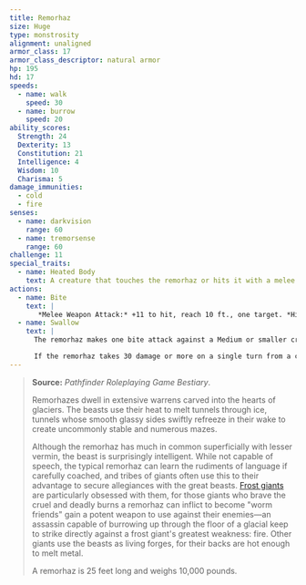 ```yaml
---
title: Remorhaz
size: Huge
type: monstrosity
alignment: unaligned
armor_class: 17
armor_class_descriptor: natural armor
hp: 195
hd: 17
speeds:
  - name: walk
    speed: 30
  - name: burrow
    speed: 20
ability_scores:
  Strength: 24
  Dexterity: 13
  Constitution: 21
  Intelligence: 4
  Wisdom: 10
  Charisma: 5
damage_immunities:
  - cold
  - fire
senses:
  - name: darkvision
    range: 60
  - name: tremorsense
    range: 60
challenge: 11
special_traits:
  - name: Heated Body
    text: A creature that touches the remorhaz or hits it with a melee attack while within 5 feet of it takes 10 (3d6) fire damage.
actions:
  - name: Bite
    text: |
       *Melee Weapon Attack:* +11 to hit, reach 10 ft., one target. *Hit:* 40 (6d10 + 7) piercing damage plus 10 (3d6) fire damage. If the target is a creature, it is grappled (escape DC 17). Until this grapple ends, the target is restrained, and the remorhaz can't bite another target.
  - name: Swallow
    text: |
      The remorhaz makes one bite attack against a Medium or smaller creature it is grappling. If the attack hits, that creature takes the bite's damage and is swallowed, and the grapple ends. While swallowed, the creature is blinded and restrained, it has total cover against attacks and other effects outside the remorhaz, and it takes 21 (6d6) acid damage at the start of each of the remorhaz's turns.

      If the remorhaz takes 30 damage or more on a single turn from a creature inside it, the remorhaz must succeed on a DC 15 Constitution saving throw at the end of that turn or regurgitate all swallowed creatures, which fall prone in a space within 10 feet of the remorhaz. If the remorhaz dies, a swallowed creature is no longer restrained by it and can escape from the corpse using 15 feet of movement, exiting prone.
---
```


> **Source:** *Pathfinder Roleplaying Game Bestiary*.
>
> Remorhazes dwell in extensive warrens carved into the hearts of glaciers. The beasts use their heat to melt tunnels through ice, tunnels whose smooth glassy sides swiftly refreeze in their wake to create uncommonly stable and numerous mazes.
>
> Although the remorhaz has much in common superficially with lesser vermin, the beast is surprisingly intelligent. While not capable of speech, the typical remorhaz can learn the rudiments of language if carefully coached, and tribes of giants often use this to their advantage to secure allegiances with the great beasts. [Frost giants](/monsters/giant-frost/) are particularly obsessed with them, for those giants who brave the cruel and deadly burns a remorhaz can inflict to become "worm friends" gain a potent weapon to use against their enemies—an assassin capable of burrowing up through the floor of a glacial keep to strike directly against a frost giant's greatest weakness: fire. Other giants use the beasts as living forges, for their backs are hot enough to melt metal.
>
> A remorhaz is 25 feet long and weighs 10,000 pounds.
